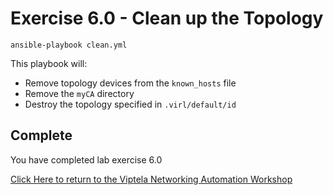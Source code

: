 # Exercise 6.0 - Clean up the Topology
```shell
ansible-playbook clean.yml
```

This playbook will:
* Remove topology devices from the `known_hosts` file
* Remove the `myCA` directory
* Destroy the topology specified in `.virl/default/id`

## Complete

You have completed lab exercise 6.0

[Click Here to return to the Viptela Networking Automation Workshop](../../README_AUTOMATION.md)